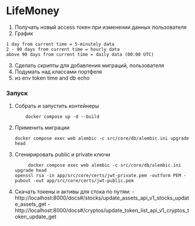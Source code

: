 # LifeMoney

1. Получать новый access токен при изменении данных пользователя
2. График 
```
1 day from current time = 5-minutely data
2 - 90 days from current time = hourly data
above 90 days from current time = daily data (00:00 UTC)
```

3. Сделать скрипты для добавления миграций, пользователя
4. Подумать над классами портфеля
6. из env token time and db echo

### Запуск
1. Собрать и запустить контейнеры
    ```
        docker compose up -d --build
    ```
2. Применить миграции
    ```
    docker compose exec web alembic -c src/core/db/alembic.ini upgrade head
    ```
3. Сгенирировать public и private ключи
    ```
         docker compose exec web alembic -c src/core/db/alembic.ini upgrade head
   openssl rsa -in app/src/core/certs/jwt-private.pem -outform PEM -pubout -out app/src/core/certs/jwt-public.pem
   ```
4. Скачать токены и активы для стока по путям:
   -http://localhost:8000/docs#/stocks/update_assets_api_v1_stocks_update_assets_get
   -http://localhost:8000/docs#/cryptos/update_token_list_api_v1_cryptos_token_update_get